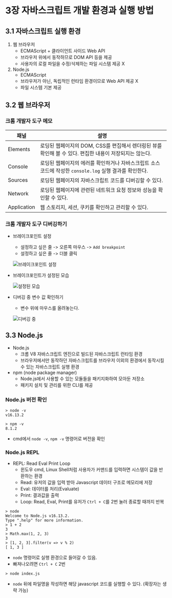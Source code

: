 # 3장 자바스크립트 개발 환경과 실행 방법

## 3.1 자바스크립트 실행 환경

1. 웹 브라우저
   - ECMAScript + 클라이언트 사이드 Web API
   - 브라우저 위에서 동작하므로 DOM API 등을 제공
   - 사용자의 로컬 파일을 수정/삭제하는 파일 시스템 제공 X
2. Node.js
   - ECMAScript
   - 브라우저가 아닌, 독립적인 런타임 환경이므로 Web API 제공 X
   - 파일 시스템 기본 제공

## 3.2 웹 브라우저

### 크롬 개발자 도구 메모

| 패널        | 설명                                                                                                    |
| ----------- | ------------------------------------------------------------------------------------------------------- |
| Elements    | 로딩된 웹페이지의 DOM, CSS를 편집해서 렌더링된 뷰를 확인해 볼 수 있다. 편집한 내용이 저장되지는 않는다. |
| Console     | 로딩된 웹페이지의 에러를 확인하거나 자바스크립트 소스 코드에 작성한 `console.log` 실행 결과를 확인한다. |
| Sources     | 로딩된 웹페이지의 자바스크립트 코드를 디버깅할 수 있다.                                                 |
| Network     | 로딩된 웹페이지에 관련된 네트워크 요청 정보와 성능을 확인할 수 있다.                                    |
| Application | 웹 스토리지, 세션, 쿠키를 확인하고 관리할 수 있다.                                                      |

### 크롬 개발자 도구 디버깅하기

- 브레이크포인트 설정

  - 설정하고 싶은 줄 -> 오른쪽 마우스 -> `Add breakpoint`
  - 설정하고 싶은 줄 -> 더블 클릭

  ![브레이크포인트 설정](https://user-images.githubusercontent.com/25563077/156177886-86c10c2a-697c-4b0c-9874-1739f72d1175.png)

- 브레이크포인트가 설정된 모습

  ![설정된 모습](https://user-images.githubusercontent.com/25563077/156178091-8f997a5b-5142-4433-aa78-1508d3bc9737.png)

- 디버깅 중 변수 값 확인하기

  - 변수 위에 마우스를 올려놓는다.

  ![디버깅 중](https://user-images.githubusercontent.com/25563077/156178237-bb608736-eb6d-4b02-93e6-a483f8775b9d.png)

## 3.3 Node.js

- Node.js
  - 크롬 V8 자바스크립트 엔진으로 빌드된 자바스크립트 런타임 환경
  - 브라우저에서만 동작하던 자바스크립트를 브라우저 이외의 환경에서 동작시킬 수 있는 자바스크립트 실행 환경
- npm (node package manager)
  - Node.js에서 사용할 수 있는 모듈들을 패키지화하여 모아둔 저장소
  - 패키지 설치 및 관리를 위한 CLI를 제공

### Node.js 버전 확인

```
> node -v
v16.13.2

> npm -v
8.1.2
```

- cmd에서 `node -v`, `npm -v` 명령어로 버전을 확인

### Node.js REPL

- REPL: Read Eval Print Loop
  - 윈도우 cmd, Linux Shell처럼 사용자가 커맨드를 입력하면 시스템이 값을 반환하는 환경
  - Read: 유저의 값을 입력 받아 Javascript 데이터 구조로 메모리에 저장
  - Eval: 데이터를 처리(Evaluate)
  - Print: 결과값을 출력
  - Loop: Read, Eval, Print를 유저가 `Ctrl + C`를 2번 눌러 종료할 때까지 반복

```
> node
Welcome to Node.js v16.13.2.
Type ".help" for more information.
> 1 + 2
3
> Math.max(1, 2, 3)
3
> [1, 2, 3].filter(v => v % 2)
[ 1, 3 ]
```

- `node` 명령어로 실행 환경으로 들어갈 수 있음.
- 빠져나오려면 `Ctrl + C` 2번

```
> node index.js
```

- `node` 뒤에 파일명을 작성하면 해당 javascript 코드를 실행할 수 있다. (확장자는 생략 가능)
